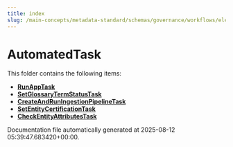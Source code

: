 ```yaml
---
title: index
slug: /main-concepts/metadata-standard/schemas/governance/workflows/elements/nodes/automatedtask
---
```


# AutomatedTask

This folder contains the following items:

- [**RunAppTask**](/main-concepts/metadata-standard/schemas/governance/workflows/elements/nodes/automatedtask/runapptask)
- [**SetGlossaryTermStatusTask**](/main-concepts/metadata-standard/schemas/governance/workflows/elements/nodes/automatedtask/setglossarytermstatustask)
- [**CreateAndRunIngestionPipelineTask**](/main-concepts/metadata-standard/schemas/governance/workflows/elements/nodes/automatedtask/createandruningestionpipelinetask)
- [**SetEntityCertificationTask**](/main-concepts/metadata-standard/schemas/governance/workflows/elements/nodes/automatedtask/setentitycertificationtask)
- [**CheckEntityAttributesTask**](/main-concepts/metadata-standard/schemas/governance/workflows/elements/nodes/automatedtask/checkentityattributestask)


Documentation file automatically generated at 2025-08-12 05:39:47.683420+00:00.
